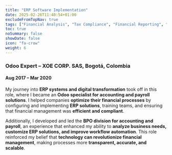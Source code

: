 ```yaml
---
title: "ERP Software Implementation"
date: 2025-02-26T11:40:54+01:00
excludeFromTopNav: true
tags: ["Financial Analysis", "Tax Compliance", "Financial Reporting", "ERP Implementation", "Database Analytics", "SQL", "Python", "Startup Finance", "Customer Service", "Sales Support", "Payroll Management"]
toc: true
noSummary: false
showDate: false
icon: "fa-crow"
weight: 6
---
```


### **Odoo Expert – XOE CORP. SAS, Bogotá, Colombia**
#### Aug 2017 – Mar 2020

My journey into **ERP systems and digital transformation** took off in this role, where I became an **Odoo specialist for accounting and payroll solutions**. I helped companies **optimize their financial processes** by configuring and implementing **ERP solutions**, training teams, and ensuring that financial management was **efficient and compliant**.  

Additionally, I developed and led the **BPO division for accounting and payroll**, an experience that enhanced my ability to **analyze business needs, customize ERP solutions, and improve workflow automation**. This role reinforced my belief that **technology can revolutionize financial management**, making processes more **transparent, accurate, and scalable**.  
